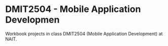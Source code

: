 # DMIT2504 - Mobile Application Developmen

Workbook projects in class DMIT2504 (Mobile Application Development) at NAIT.